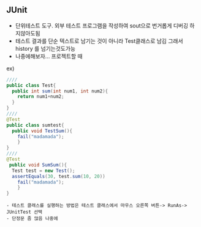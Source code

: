 ## JUnit
  - 단위테스트 도구. 외부 테스트 프로그램을 작성하여 sout으로 번거롭게 디버깅 하지않아도됨
  - 테스트 결과를 단순 텍스트로 남기는 것이 아니라 Test클래스로 남김 그래서 history 를 넘기는것도가능
  - 나중에해보자... 프로젝트할 때
  
  
  ex)
  ```` java
  ////
  public class Test{
    public int sum(int num1, int num2){
      return num1+num2;
    }
  }
  ////
  @Test
  public class sumtest{
    public void TestSum(){
      fail("madamada");
      }
  }
  ////
  @Test
   public void SumSum(){
    Test test = new Test();
    assertEquals(30, test.sum(10, 20))
      fail("madamada");
      }
  }
  ````
    - 테스트 클래스를 실행하는 방법은 테스트 클래스에서 마우스 오른쪽 버튼-> RunAs-> JUnitTest 선택
    - 단정문 좀 많음 나중에 
  
  
